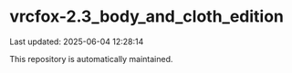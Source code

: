 # vrcfox-2.3_body_and_cloth_edition

Last updated: 2025-06-04 12:28:14

This repository is automatically maintained.
